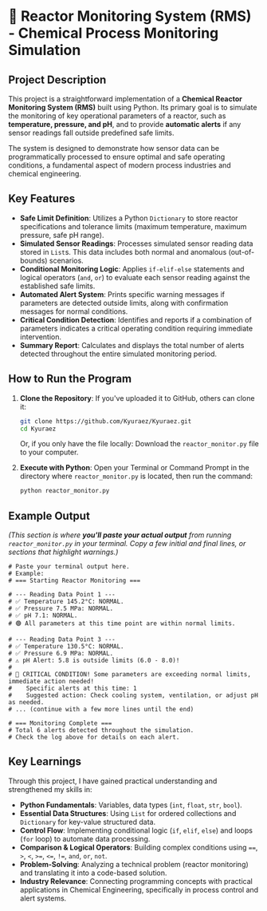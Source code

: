 # 🧪 Reactor Monitoring System (RMS) - Chemical Process Monitoring Simulation

## Project Description

This project is a straightforward implementation of a **Chemical Reactor Monitoring System (RMS)** built using Python. Its primary goal is to simulate the monitoring of key operational parameters of a reactor, such as **temperature, pressure, and pH**, and to provide **automatic alerts** if any sensor readings fall outside predefined safe limits.

The system is designed to demonstrate how sensor data can be programmatically processed to ensure optimal and safe operating conditions, a fundamental aspect of modern process industries and chemical engineering.

## Key Features

  * **Safe Limit Definition**: Utilizes a Python `Dictionary` to store reactor specifications and tolerance limits (maximum temperature, maximum pressure, safe pH range).
  * **Simulated Sensor Readings**: Processes simulated sensor reading data stored in `List`s. This data includes both normal and anomalous (out-of-bounds) scenarios.
  * **Conditional Monitoring Logic**: Applies `if-elif-else` statements and logical operators (`and`, `or`) to evaluate each sensor reading against the established safe limits.
  * **Automated Alert System**: Prints specific warning messages if parameters are detected outside limits, along with confirmation messages for normal conditions.
  * **Critical Condition Detection**: Identifies and reports if a combination of parameters indicates a critical operating condition requiring immediate intervention.
  * **Summary Report**: Calculates and displays the total number of alerts detected throughout the entire simulated monitoring period.

## How to Run the Program

1.  **Clone the Repository**:
    If you've uploaded it to GitHub, others can clone it:

    ```bash
    git clone https://github.com/Kyuraez/Kyuraez.git
    cd Kyuraez
    ```

    Or, if you only have the file locally:
    Download the `reactor_monitor.py` file to your computer.

2.  **Execute with Python**:
    Open your Terminal or Command Prompt in the directory where `reactor_monitor.py` is located, then run the command:

    ```bash
    python reactor_monitor.py
    ```

## Example Output

*(This section is where **you'll paste your actual output** from running `reactor_monitor.py` in your terminal. Copy a few initial and final lines, or sections that highlight warnings.)*

```
# Paste your terminal output here.
# Example:
# === Starting Reactor Monitoring ===

# --- Reading Data Point 1 ---
# ✅ Temperature 145.2°C: NORMAL.
# ✅ Pressure 7.5 MPa: NORMAL.
# ✅ pH 7.1: NORMAL.
# 🟢 All parameters at this time point are within normal limits.

# --- Reading Data Point 3 ---
# ✅ Temperature 130.5°C: NORMAL.
# ✅ Pressure 6.9 MPa: NORMAL.
# ⚠️ pH Alert: 5.8 is outside limits (6.0 - 8.0)!
#
# 🔴 CRITICAL CONDITION! Some parameters are exceeding normal limits, immediate action needed!
#    Specific alerts at this time: 1
#    Suggested action: Check cooling system, ventilation, or adjust pH as needed.
# ... (continue with a few more lines until the end)

# === Monitoring Complete ===
# Total 6 alerts detected throughout the simulation.
# Check the log above for details on each alert.
```

## Key Learnings

Through this project, I have gained practical understanding and strengthened my skills in:

  * **Python Fundamentals**: Variables, data types (`int`, `float`, `str`, `bool`).
  * **Essential Data Structures**: Using `List` for ordered collections and `Dictionary` for key-value structured data.
  * **Control Flow**: Implementing conditional logic (`if`, `elif`, `else`) and loops (`for` loop) to automate data processing.
  * **Comparison & Logical Operators**: Building complex conditions using `==`, `>`, `<`, `>=`, `<=`, `!=`, `and`, `or`, `not`.
  * **Problem-Solving**: Analyzing a technical problem (reactor monitoring) and translating it into a code-based solution.
  * **Industry Relevance**: Connecting programming concepts with practical applications in Chemical Engineering, specifically in process control and alert systems.
